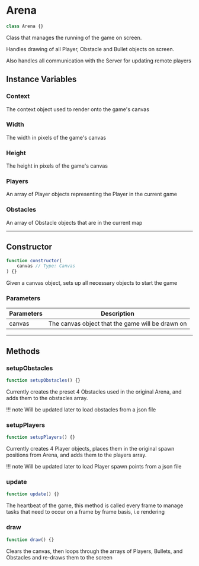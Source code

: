 # Arena
```js
class Arena {}
```

Class that manages the running of the game on screen.

Handles drawing of all Player, Obstacle and Bullet objects on screen.

Also handles all communication with the Server for updating remote players

## Instance Variables

### Context

The context object used to render onto the game's canvas

### Width

The width in pixels of the game's canvas

### Height

The height in pixels of the game's canvas

### Players

An array of Player objects representing the Player in the current game

### Obstacles

An array of Obstacle objects that are in the current map

***

## Constructor
```js
function constructor(
    canvas // Type: Canvas
) {}
```

Given a canvas object, sets up all necessary objects to start the game

### Parameters
| Parameters |                   Description                    |
| ---------- | ------------------------------------------------ |
|   canvas   | The canvas object that the game will be drawn on |

***

## Methods

### setupObstacles
```js
function setupObstacles() {}
```

Currently creates the preset 4 Obstacles used in the original Arena, and adds them to the obstacles array.

!!! note
	Will be updated later to load obstacles from a json file

### setupPlayers
```js
function setupPlayers() {}
```

Currently creates 4 Player objects, places them in the original spawn positions from Arena, and adds them to the players array.

!!! note
	Will be updated later to load Player spawn points from a json file

### update
```js
function update() {}
```

The heartbeat of the game, this method is called every frame to manage tasks that need to occur on a frame by frame basis, i.e rendering

### draw
```js
function draw() {}
```

Clears the canvas, then loops through the arrays of Players, Bullets, and Obstacles and re-draws them to the screen